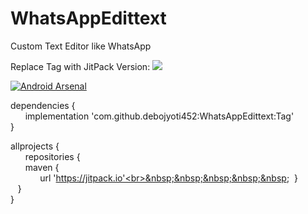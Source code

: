 # WhatsAppEdittext
Custom Text Editor like WhatsApp 

Replace Tag with JitPack Version: [![](https://jitpack.io/v/debojyoti452/WhatsAppEdittext.svg)](https://jitpack.io/#debojyoti452/WhatsAppEdittext)

[![Android Arsenal]( https://img.shields.io/badge/Android%20Arsenal-WhatsAppEdittext-green.svg?style=flat )]( https://android-arsenal.com/details/1/7474 )



dependencies {<br>
&nbsp;&nbsp;&nbsp;&nbsp;&nbsp;&nbsp;implementation 'com.github.debojyoti452:WhatsAppEdittext:Tag'<br>
	}

allprojects {<br>
&nbsp;&nbsp;&nbsp;&nbsp;&nbsp;&nbsp;repositories {<br>
	&nbsp;&nbsp;&nbsp;&nbsp;&nbsp;&nbsp;maven {<br> &nbsp;&nbsp;&nbsp;&nbsp;&nbsp;&nbsp;&nbsp;&nbsp;&nbsp;&nbsp;&nbsp;&nbsp;url 'https://jitpack.io'<br>&nbsp;&nbsp;&nbsp;&nbsp;&nbsp;&nbsp; }<br>
		&nbsp;&nbsp;&nbsp;}<br>
	}
